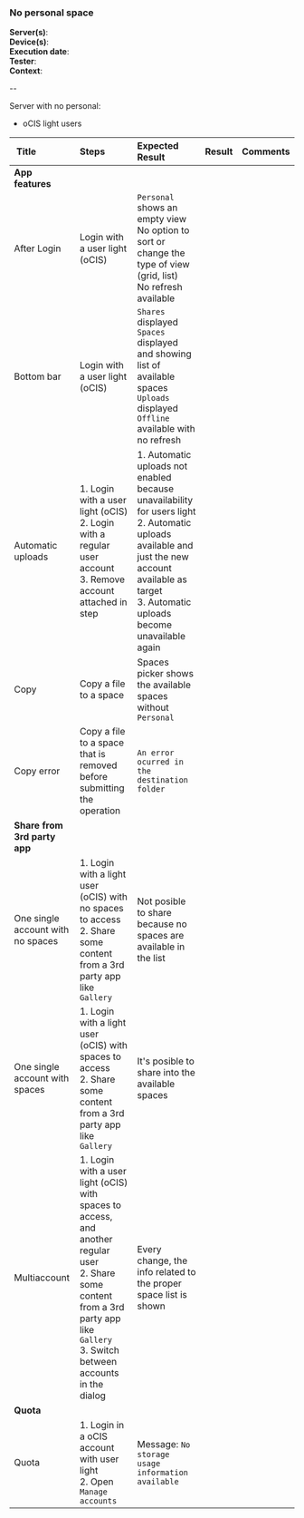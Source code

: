 ### No personal space

**Server(s)**: <br>
**Device(s)**: <br>
**Execution date**: <br>
**Tester**:  <br>
**Context**: <br>

--

Server with no personal:

- oCIS light users

| Title | Steps     | Expected Result | Result | Comments |
| :---- | :-------- | :-------------- | :----: | :------- |
|**App features**|
| After Login | Login with a user light (oCIS)  | `Personal` shows an empty view<br>No option to sort or change the type of view (grid, list)<br>No refresh available | | |
| Bottom bar | Login with a user light (oCIS) | `Shares` displayed<br>`Spaces` displayed and showing list of available spaces<br>`Uploads` displayed<br>`Offline` available with no refresh| |
| Automatic uploads | 1. Login with a user light (oCIS)<br>2. Login with a regular user account<br>3. Remove account attached in step | 1. Automatic uploads not enabled because unavailability for users light<br>2. Automatic uploads available and just the new account available as target<br>3. Automatic uploads become unavailable again  | |  |
| Copy | Copy a file to a space | Spaces picker shows the available spaces without `Personal` | | | 
| Copy error | Copy a file to a space that is removed before submitting the operation| `An error ocurred in`<br>`the destination folder` |  |  |  
|**Share from 3rd party app**|
| One single account with no spaces | 1. Login with a light user (oCIS) with no spaces to access<br>2. Share some content from a 3rd party app like `Gallery`| Not posible to share because no spaces are available in the list | |  |
| One single account with spaces | 1. Login with a light user (oCIS) with spaces to access<br>2. Share some content from a 3rd party app like `Gallery` | It's posible to share into the available spaces | |  |
| Multiaccount | 1. Login with a user light (oCIS) with spaces to access, and another regular user<br>2. Share some content from a 3rd party app like `Gallery`<br>3. Switch between accounts in the dialog | Every change, the info related to the proper space list is shown | |  |
|**Quota**|
| Quota | 1. Login in a oCIS account with user light<br>2. Open `Manage accounts`| Message: `No storage usage`<br>`information available` | |  |

